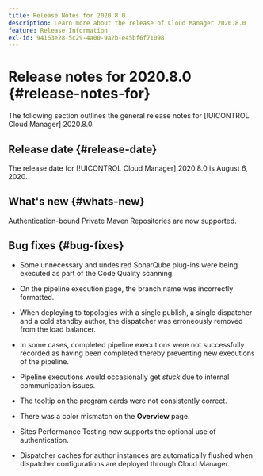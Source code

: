 ```yaml
---
title: Release Notes for 2020.8.0
description: Learn more about the release of Cloud Manager 2020.8.0
feature: Release Information
exl-id: 94163e28-5c29-4a00-9a2b-e45bf6f71098
---
```

# Release notes for 2020.8.0 {#release-notes-for}

The following section outlines the general release notes for [!UICONTROL Cloud Manager] 2020.8.0.

## Release date {#release-date}

The release date for [!UICONTROL Cloud Manager] 2020.8.0 is August 6, 2020.

## What's new {#whats-new}

Authentication-bound Private Maven Repositories are now supported.

## Bug fixes {#bug-fixes}

* Some unnecessary and undesired SonarQube plug-ins were being executed as part of the Code Quality scanning. 

* On the pipeline execution page, the branch name was incorrectly formatted. 

* When deploying to topologies with a single publish, a single dispatcher and a cold standby author, the dispatcher was erroneously removed from the load balancer. 

* In some cases, completed pipeline executions were not successfully recorded as having been completed thereby preventing new executions of the pipeline.

* Pipeline executions would occasionally get *stuck* due to internal communication issues.

* The tooltip on the program cards were not consistently correct.

* There was a color mismatch on the **Overview** page.

* Sites Performance Testing now supports the optional use of authentication.

* Dispatcher caches for author instances are automatically flushed when dispatcher configurations are deployed through Cloud Manager.
